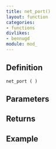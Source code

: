 ```yaml
---
title: net_port()
layout: function
categories:
- functions
divlikes:
- bennugd
module: mod_
---
```


## Definition

    net_port ( )

## Parameters

## Returns

## Example
